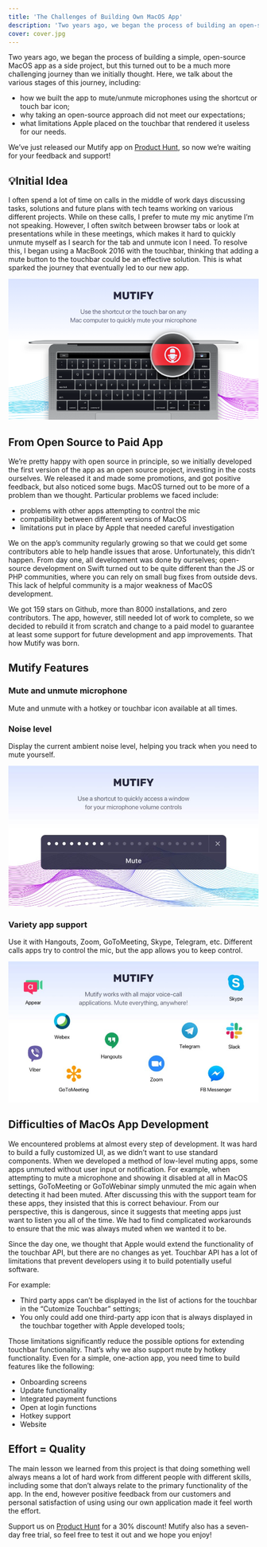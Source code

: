 ```yaml
---
title: 'The Challenges of Building Own MacOS App'
description: 'Two years ago, we began the process of building an open-source MacOS app, but this turned out to be a much more challenging journey.'
cover: cover.jpg
---
```


Two years ago, we began the process of building a simple, open-source MacOS app as a side project, but this turned out to be a much more challenging journey than we initially thought. Here, we talk about the various stages of this journey, including:

- how we built the app to mute/unmute microphones using the shortcut or touch bar icon;
- why taking an open-source approach did not meet our expectations;
- what limitations Apple placed on the touchbar that rendered it useless for our needs.

We’ve just released our Mutify app on [Product Hunt](https://www.producthunt.com/posts/mutify), so now we’re waiting for your feedback and support!

## 💡Initial Idea

I often spend a lot of time on calls in the middle of work days discussing tasks, solutions and future plans with tech teams working on various different projects. While on these calls, I prefer to mute my mic anytime I’m not speaking. However, I often switch between browser tabs or look at presentations while in these meetings, which makes it hard to quickly unmute myself as I search for the tab and unmute icon I need. To resolve this, I began using a MacBook 2016 with the touchbar, thinking that adding a mute button to the touchbar could be an effective solution. This is what sparked the journey that eventually led to our new app.

![Mutify](mutify.png)

## From Open Source to Paid App

We’re pretty happy with open source in principle, so we initially developed the first version of the app as an open source project, investing in the costs ourselves. We released it and made some promotions, and got positive feedback, but also noticed some bugs. MacOS turned out to be more of a problem than we thought. Particular problems we faced include:

- problems with other apps attempting to control the mic
- compatibility between different versions of MacOS
- limitations put in place by Apple that needed careful investigation

We on the app’s community regularly growing so that we could get some contributors able to help handle issues that arose. Unfortunately, this didn’t happen. From day one, all development was done by ourselves; open-source development on Swift turned out to be quite different than the JS or PHP communities, where you can rely on small bug fixes from outside devs. This lack of helpful community is a major weakness of MacOS development.

We got 159 stars on Github, more than 8000 installations, and zero contributors. The app, however, still needed lot of work to complete, so we decided to rebuild it from scratch and change to a paid model to guarantee at least some support for future development and app improvements. That how Mutify was born.

## Mutify Features

### Mute and unmute microphone

Mute and unmute with a hotkey or touchbar icon available at all times.

### Noise level

Display the current ambient noise level, helping you track when you need to mute yourself.

![Noise level](noise.jpg)

### Variety app support

Use it with Hangouts, Zoom, GoToMeeting, Skype, Telegram, etc. Different calls apps try to control the mic, but the app allows you to keep control.

![Variety app support](apps.jpg)

## Difficulties of MacOs App Development

We encountered problems at almost every step of development. It was hard to build a fully customized UI, as we didn’t want to use standard components. When we developed a method of low-level muting apps, some apps unmuted without user input or notification. For example, when attempting to mute a microphone and showing it disabled at all in MacOS settings, GoToMeeting or GoToWebinar simply unmuted the mic again when detecting it had been muted. After discussing this with the support team for these apps, they insisted that this is correct behaviour. From our perspective, this is dangerous, since it suggests that meeting apps just want to listen you all of the time. We had to find complicated workarounds to ensure that the mic was always muted when we wanted it to be.

Since the day one, we thought that Apple would extend the functionality of the touchbar API, but there are no changes as yet. Touchbar API has a lot of limitations that prevent developers using it to build potentially useful software.

For example:

- Third party apps can’t be displayed in the list of actions for the touchbar in the “Cutomize Touchbar” settings;
- You only could add one third-party app icon that is always displayed in the touchbar together with Apple developed tools;

Those limitations significantly reduce the possible options for extending touchbar functionality. That’s why we also support mute by hotkey functionality. Even for a simple, one-action app, you need time to build features like the following:

- Onboarding screens
- Update functionality
- Integrated payment functions
- Open at login functions
- Hotkey support
- Website

## Effort = Quality

The main lesson we learned from this project is that doing something well always means a lot of hard work from different people with different skills, including some that don’t always relate to the primary functionality of the app. In the end, however positive feedback from our customers and personal satisfaction of using using our own application made it feel worth the effort.

Support us on [Product Hunt](https://www.producthunt.com/posts/mutify) for a 30% discount! Mutify also has a seven-day free trial, so feel free to test it out and we hope you enjoy!
